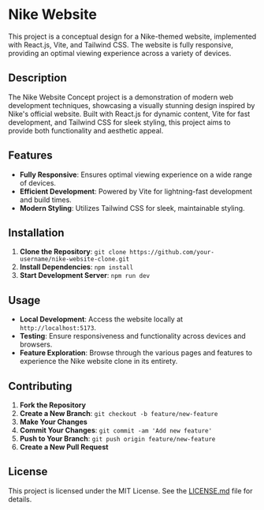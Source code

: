 # Nike Website 

This project is a conceptual design for a Nike-themed website, implemented with React.js, Vite, and Tailwind CSS. The website is fully responsive, providing an optimal viewing experience across a variety of devices.

## Description

The Nike Website Concept project is a demonstration of modern web development techniques, showcasing a visually stunning design inspired by Nike's official website. Built with React.js for dynamic content, Vite for fast development, and Tailwind CSS for sleek styling, this project aims to provide both functionality and aesthetic appeal.


## Features

- **Fully Responsive**: Ensures optimal viewing experience on a wide range of devices.
- **Efficient Development**: Powered by Vite for lightning-fast development and build times.
- **Modern Styling**: Utilizes Tailwind CSS for sleek, maintainable styling.

## Installation

1. **Clone the Repository**: `git clone https://github.com/your-username/nike-website-clone.git`
2. **Install Dependencies**: `npm install`
3. **Start Development Server**: `npm run dev`

## Usage

- **Local Development**: Access the website locally at `http://localhost:5173`.
- **Testing**: Ensure responsiveness and functionality across devices and browsers.
- **Feature Exploration**: Browse through the various pages and features to experience the Nike website clone in its entirety.

## Contributing

1. **Fork the Repository**
2. **Create a New Branch**: `git checkout -b feature/new-feature`
3. **Make Your Changes**
4. **Commit Your Changes**: `git commit -am 'Add new feature'`
5. **Push to Your Branch**: `git push origin feature/new-feature`
6. **Create a New Pull Request**

## License

This project is licensed under the MIT License. See the [LICENSE.md](LICENSE.md) file for details.
